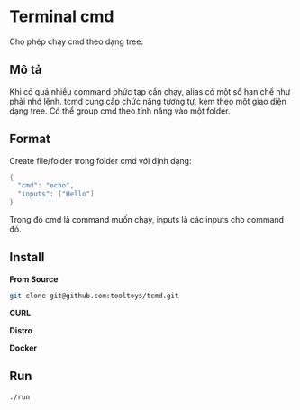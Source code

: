 # Terminal cmd

Cho phép chạy cmd theo dạng tree.

## Mô tả

Khi có quá nhiều command phức tạp cần chạy, alias có một số hạn chế như phải nhớ lệnh. tcmd cung cấp chức năng tương tự, kèm theo một giao diện dạng tree. Có thể group cmd theo tính năng vào một folder.

## Format

Create file/folder trong folder cmd với định dạng: 

```go
{
  "cmd": "echo",
  "inputs": ["Hello"]
}
```

Trong đó cmd là command muốn chạy, inputs là các inputs cho command đó.

## Install

**From Source**

```bash
git clone git@github.com:tooltoys/tcmd.git
```

**CURL**

**Distro**

**Docker**

## Run

```bash
./run
```
